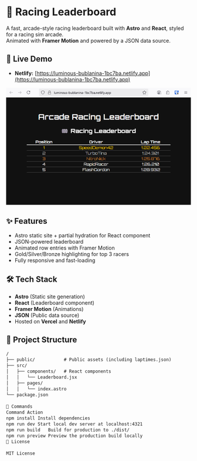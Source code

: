 # 🏁 Racing Leaderboard

A fast, arcade-style racing leaderboard built with **Astro** and **React**, styled for a racing sim arcade.  
Animated with **Framer Motion** and powered by a JSON data source.

## 🚀 Live Demo
- **Netlify:** [https://luminous-bublanina-1bc7ba.netlify.app](https://luminous-bublanina-1bc7ba.netlify.app)

![Racing Leaderboard Screenshot](public/screenshot.png)

## ✨ Features
- Astro static site + partial hydration for React component
- JSON-powered leaderboard
- Animated row entries with Framer Motion
- Gold/Silver/Bronze highlighting for top 3 racers
- Fully responsive and fast-loading

## 🛠 Tech Stack
- **Astro** (Static site generation)
- **React** (Leaderboard component)
- **Framer Motion** (Animations)
- **JSON** (Public data source)
- Hosted on **Vercel** and **Netlify**

## 📂 Project Structure
```text
/
├── public/           # Public assets (including laptimes.json)
├── src/
│   ├── components/   # React components
│   │   └── Leaderboard.jsx
│   ├── pages/
│   │   └── index.astro
└── package.json

🧞 Commands
Command	Action
npm install	Install dependencies
npm run dev	Start local dev server at localhost:4321
npm run build	Build for production to ./dist/
npm run preview	Preview the production build locally
📜 License

MIT License

